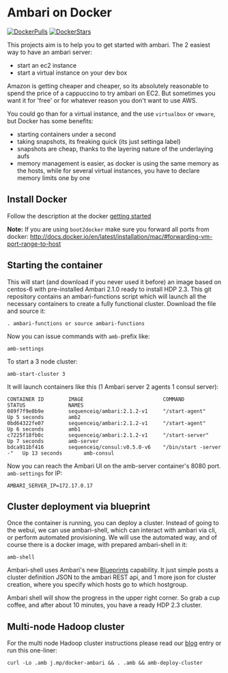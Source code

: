 # Ambari on Docker

[![DockerPulls](https://img.shields.io/docker/pulls/sequenceiq/ambari.svg)](https://registry.hub.docker.com/u/sequenceiq/ambari/)
[![DockerStars](https://img.shields.io/docker/stars/sequenceiq/ambari.svg)](https://registry.hub.docker.com/u/sequenceiq/ambari/)


This projects aim is to help you to get started with ambari. The 2 easiest way
to have an ambari server:

- start an ec2 instance
- start a virtual instance on your dev box

Amazon is getting cheaper and cheaper, so its absolutely reasonable to spend the
price of a cappuccino to try ambari on EC2. But sometimes you want it for 'free'
or for whatever reason you don't want to use AWS.

You could go than for a virtual instance, and the use `virtualbox` or `vmware`,
but Docker has some benefits:

- starting containers under a second
- taking snapshots, its freaking quick (its just settinga label)
- snapshots are cheap, thanks to the layering nature of the underlaying aufs
- memory management is easier, as docker is using the same memory as the hosts,
  while for several virtual instances, you have to declare memory limits one by one

## Install Docker

Follow the description at the docker [getting started](http://docs.docker.com/mac/started/)

**Note:** If you are using `boot2docker` make sure you forward all ports from docker:
http://docs.docker.io/en/latest/installation/mac/#forwarding-vm-port-range-to-host

## Starting the container

This will start (and download if you never used it before) an image based on
centos-6 with pre-installed Ambari 2.1.0 ready to install HDP 2.3. This git repository contains an ambari-functions script
which will launch all the necessary containers to create a fully functional cluster. Download the file and source it:
```
. ambari-functions or source ambari-functions
```
Now you can issue commands with `amb-`prefix like:
```
amb-settings
```
To start a 3 node cluster:
```
amb-start-cluster 3
```
It will launch containers like this (1 Ambari server 2 agents 1 consul server):
```
CONTAINER ID        IMAGE                          COMMAND                  STATUS              NAMES
089f7f9e0b9e        sequenceiq/ambari:2.1.2-v1     "/start-agent"           Up 5 seconds        amb2
0bd64322fe07        sequenceiq/ambari:2.1.2-v1     "/start-agent"           Up 6 seconds        amb1
c7225f18fb0c        sequenceiq/ambari:2.1.2-v1     "/start-server"          Up 7 seconds        amb-server
bdca911bf416        sequenceiq/consul:v0.5.0-v6    "/bin/start -server -"   Up 13 seconds       amb-consul
```
Now you can reach the Ambari UI on the amb-server container's 8080 port. `amb-settings` for IP:
```
AMBARI_SERVER_IP=172.17.0.17
```

## Cluster deployment via blueprint

Once the container is running, you can deploy a cluster. Instead of going to
the webui, we can use ambari-shell, which can interact with ambari via cli,
or perform automated provisioning. We will use the automated way, and of
course there is a docker image, with prepared ambari-shell in it:

```
amb-shell
```

Ambari-shell uses Ambari's new [Blueprints](https://cwiki.apache.org/confluence/display/AMBARI/Blueprints)
capability. It just simple posts a cluster definition JSON to the ambari REST api,
and 1 more json for cluster creation, where you specify which hosts go
to which hostgroup.

Ambari shell will show the progress in the upper right corner.
So grab a cup coffee, and after about 10 minutes, you have a ready HDP 2.3 cluster.

## Multi-node Hadoop cluster

For the multi node Hadoop cluster instructions please read our [blog](http://blog.sequenceiq.com/blog/2014/06/19/multinode-hadoop-cluster-on-docker/) entry or run this one-liner:

```
curl -Lo .amb j.mp/docker-ambari && . .amb && amb-deploy-cluster
```

